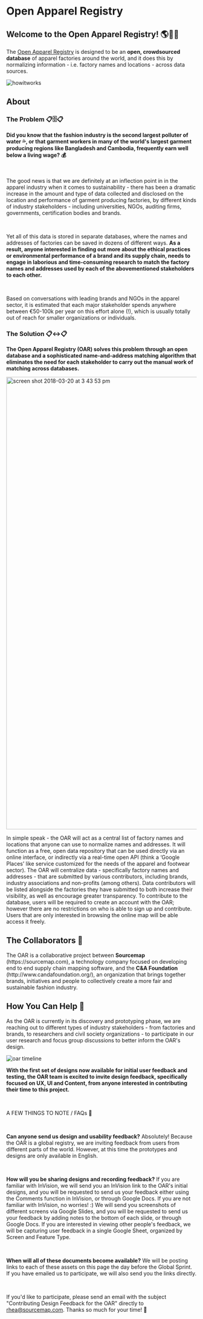 <h1>Open Apparel Registry</h1>

<h2>Welcome to the Open Apparel Registry! 🌎👕🎉</h2>

The [Open Apparel Registry](https://openapprel.org) is designed to be an <b>open, crowdsourced database</b> of apparel factories around the world, and it does this by normalizing information - i.e. factory names and locations - across data sources.

![howitworks](https://user-images.githubusercontent.com/13699037/37334841-07d736e8-26d3-11e8-9677-a52a608088ae.jpg)

<h2>About</h2>

<h3>The Problem 📋🗄📋</h3> 

<b>Did you know that the fashion industry is the second largest polluter of water 💦, or that garment workers in many of the world's largest garment producing regions like Bangladesh and Cambodia, frequently earn well below a living wage? 💰</b>

<br>

The good news is that we are definitely at an inflection point in in the apparel industry when it comes to sustainability - there has been a dramatic increase in the amount and type of data collected and disclosed on the location and performance of garment producing factories, by different kinds of industry stakeholders - including universities, NGOs, auditing firms, governments, certification bodies and brands. 

<br>

Yet all of this data is stored in separate databases, where the names and addresses of factories can be saved in dozens of different ways. <b>As a result, anyone interested in finding out more about the ethical practices or environmental performance of a brand and its supply chain, needs to engage in laborious and time-consuming research to match the factory names and addresses used by each of the abovementioned stakeholders to each other. </b> 

<br>

Based on conversations with leading brands and NGOs in the apparel sector, it is estimated that each major stakeholder spends anywhere between €50-100k per year on this effort alone (!), which is usually totally out of reach for smaller organizations or individuals.

<h3>The Solution 📋↔️📋</h3> 

<b>The Open Apparel Registry (OAR) solves this problem through an open database and a sophisticated name-and-address matching algorithm that eliminates the need for each stakeholder to carry out the manual work of matching across databases. </b>

<img width="1196" alt="screen shot 2018-03-20 at 3 43 53 pm" src="https://user-images.githubusercontent.com/13699037/37648660-9895b36c-2c55-11e8-8e0f-88c46043d259.png">

In simple speak - the OAR will act as a central list of factory names and locations that anyone can use to normalize names and addresses. It will function as a free, open data repository that can be used directly via an online interface, or indirectly via a real-time open API (think a ‘Google Places’ like service customized for the needs of the apparel and footwear sector). The OAR will centralize data - specifically factory names and addresses - that are submitted by various contributors, including brands, industry associations and non-profits (among others). Data contributors will be listed alongside the factories they have submitted to both increase their visibility, as well as encourage greater transparency. To contribute to the database, users will be required to create an account with the OAR; however there are no restrictions on who is able to sign up and contribute. Users that are only interested in browsing the online map will be able access it freely. 


<h2>The Collaborators 🎈</h2>
The OAR is a collaborative project between <b>Sourcemap</b> (https://sourcemap.com), a technology company focused on developing end to end supply chain mapping software, and the <b>C&A Foundation</b> (http://www.candafoundation.org/), an organization that brings together brands, initiatives and people to collectively create a more fair and sustainable fashion industry.

<h2>How You Can Help 💬</h2> 

As the OAR is currently in its discovery and prototyping phase, we are reaching out to different types of industry stakeholders - from factories and brands, to researchers and civil society organizations - to participate in our user research and focus group discussions to better inform the OAR's design.


![oar timeline](https://user-images.githubusercontent.com/13699037/38849729-4c8de6ec-422b-11e8-87d4-cbb02afe04c7.jpg)


<b>With the first set of designs now available for initial user feedback and testing, the OAR team is excited to invite design feedback, specifically focused on UX, UI and Content, from anyone interested in contributing their time to this project.</b>

<br>

A FEW THINGS TO NOTE / FAQs 📝

<br>

<b>Can anyone send us design and usability feedback?</b>
Absolutely! Because the OAR is a global registry, we are inviting feedback from users from different parts of the world. However, at this time the prototypes and designs are only available in English. 

<br>

<b>How will you be sharing designs and recording feedback?</b>
If you are familiar with InVision, we will send you an InVision link to the OAR's initial designs, and you will be requested to send us your feedback either using the Comments function in InVision, or through Google Docs.
If you are not familiar with InVision, no worries! :) We will send you screenshots of different screens via Google Slides, and you will be requested to send us your feedback by adding notes to the bottom of each slide, or through Google Docs.
If you are interested in viewing other people's feedback, we will be capturing user feedback in a single Google Sheet, organized by Screen and Feature Type.

<br>

<b>When will all of these documents become available?</b>
We will be posting links to each of these assets on this page the day before the Global Sprint. If you have emailed us to participate, we will also send you the links directly. 
  
 <br>

If you'd like to participate, please send an email with the subject "Contributing Design Feedback for the OAR" directly to  <rhea@sourcemap.com>. Thanks so much for your time! 💛 
